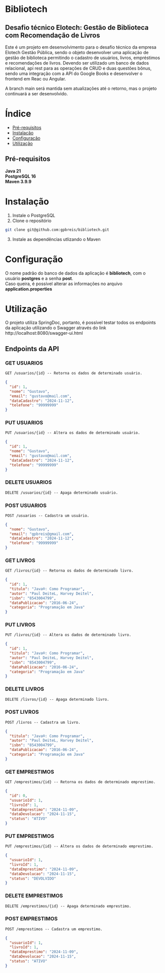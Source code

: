 # Bibliotech


## Desafio técnico Elotech: Gestão de Biblioteca com Recomendação de Livros
Este é um projeto em desenvolvimento para o desafio técnico da empresa Elotech Gestão Pública, sendo o objeto desenvolver uma aplicação de gestão de biblioteca permitindo o cadastro de usuários, livros, empréstimos e recomendações de livros. Devendo ser utilizado um banco de dados relacional, api rest para as operações de CRUD e duas questões bônus, sendo uma integração com a API do Google Books e desenvolver o frontend em Reac ou Angular.

A branch main será mantida sem atualizações até o retorno, mas o projeto continuará a ser desenvolvido.

# Índice

- [Pré-requisitos](#pré-requisitos)
- [Instalação](#instalação)
- [Configuração](#configuração)
- [Utilização](#utilização)

## Pré-requisitos

**Java 21 <br>
PostgreSQL 16 <br>
Maven 3.9.9**

# Instalação

1. Instale o PostgreSQL
2. Clone o repositório
````bash
git clone git@github.com:gpbreis/bibliotech.git
````
3. Instale as dependências utlizando o Maven

# Configuração

O nome padrão do banco de dados da aplicação é **bibliotech**, com o usuário **postgres** e a senha **post**. <br>
Caso queira, é possível alterar as informações no arquivo **application.properties**

# Utilização

O projeto utiliza SpringDoc, portanto, é possível testar todos os endpoints da aplicação utilizando o Swagger através do link http://localhost:8080/swagger-ui.html <br>

## Endpoints da API
### GET USUARIOS
````markdown
GET /usuarios/{id} -- Retorna os dados de determinado usuário.
````
````json
{
  "id": 1,
  "nome": "Gustavo",
  "email": "gustavo@mail.com",
  "dataCadastro": "2024-11-12",
  "telefone": "99999999"
}
````
### PUT USUARIOS
````markdown
PUT /usuarios/{id} -- Altera os dados de determinado usuário.
````
````json
{
  "id": 1,
  "nome": "Gustavo",
  "email": "gustavo@mail.com",
  "dataCadastro": "2024-11-12",
  "telefone": "99999999"
}
````
### DELETE USUARIOS
````markdown
DELETE /usuarios/{id} -- Apaga determinado usuário.
````
### POST USUARIOS
````markdown
POST /usuarios -- Cadastra um usuário.
````
````json
{
  "nome": "Gustavo",
  "email": "gpbreis@gmail.com",
  "dataCadastro": "2024-11-12",
  "telefone": "99999999"
}
````

### GET LIVROS
````markdown
GET /livros/{id} -- Retorna os dados de determinado livro.
````
````json
{
  "id": 1,
  "titulo": "Java®: Como Programar",
  "autor": "Paul DeiteL, Harvey Deitel",
  "isbn": "8543004799",
  "dataPublicacao": "2016-06-24",
  "categoria": "Programação em Java"
}
````
### PUT LIVROS
````markdown
PUT /livros/{id} -- Altera os dados de determinado livro.
````
````json
{
  "id": 1,
  "titulo": "Java®: Como Programar",
  "autor": "Paul DeiteL, Harvey Deitel",
  "isbn": "8543004799",
  "dataPublicacao": "2016-06-24",
  "categoria": "Programação em Java"
}
````
### DELETE LIVROS
````markdown
DELETE /livros/{id} -- Apaga determinado livro.
````
### POST LIVROS
````markdown
POST /livros -- Cadastra um livro.
````
````json
{
  "titulo": "Java®: Como Programar",
  "autor": "Paul DeiteL, Harvey Deitel",
  "isbn": "8543004799",
  "dataPublicacao": "2016-06-24",
  "categoria": "Programação em Java"
}
````

### GET EMPRESTIMOS
````markdown
GET /emprestimos/{id} -- Retorna os dados de determinado emprestimo.
````
````json
{
  "id": 0,
  "usuarioId": 1,
  "livroId": 1,
  "dataEmprestimo": "2024-11-09",
  "dataDevolucao": "2024-11-15",
  "status": "ATIVO"
}
````
### PUT EMPRESTIMOS
````markdown
PUT /emprestimos/{id} -- Altera os dados de determinado emprestimo.
````
````json
{
  "usuarioId": 1,
  "livroId": 1,
  "dataEmprestimo": "2024-11-09",
  "dataDevolucao": "2024-11-15",
  "status": "DEVOLVIDO"
}
````
### DELETE EMPRESTIMOS
````markdown
DELETE /emprestimos/{id} -- Apaga determinado emprestimo.
````
### POST EMPRESTIMOS
````markdown
POST /emprestimos -- Cadastra um emprestimo.
````
````json
{
  "usuarioId": 1,
  "livroId": 1,
  "dataEmprestimo": "2024-11-09",
  "dataDevolucao": "2024-11-15",
  "status": "ATIVO"
}
````